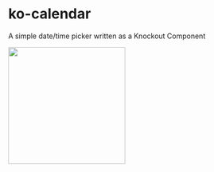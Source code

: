 ko-calendar
==============

A simple date/time picker written as a Knockout Component

<img src="http://i.imgur.com/at52A0H.png" width="235">
